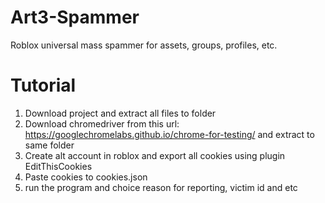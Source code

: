 # Art3-Spammer
Roblox universal mass spammer for assets, groups, profiles, etc.

# Tutorial

1. Download project and extract all files to folder
2. Download chromedriver from this url: https://googlechromelabs.github.io/chrome-for-testing/ and extract to same folder
3. Create alt account in roblox and export all cookies using plugin EditThisCookies
4. Paste cookies to cookies.json
5. run the program and choice reason for reporting, victim id and etc
